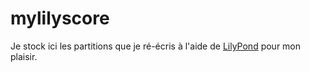 # mylilyscore

Je stock ici les partitions que je ré-écris à l'aide de [LilyPond](http://lilypond.org/) pour mon plaisir.